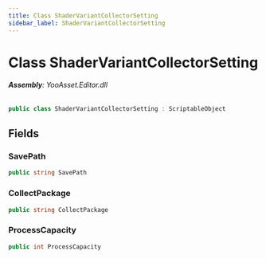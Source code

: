 ```yaml
---
title: Class ShaderVariantCollectorSetting
sidebar_label: ShaderVariantCollectorSetting
---
```

# Class ShaderVariantCollectorSetting


###### **Assembly**: YooAsset.Editor.dll

```csharp title="Declaration"
public class ShaderVariantCollectorSetting : ScriptableObject
```
## Fields
### SavePath


```csharp title="Declaration"
public string SavePath
```
### CollectPackage


```csharp title="Declaration"
public string CollectPackage
```
### ProcessCapacity


```csharp title="Declaration"
public int ProcessCapacity
```
